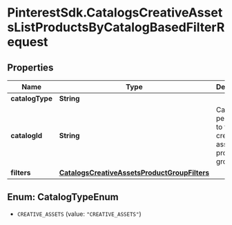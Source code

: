 # PinterestSdk.CatalogsCreativeAssetsListProductsByCatalogBasedFilterRequest

## Properties

Name | Type | Description | Notes
------------ | ------------- | ------------- | -------------
**catalogType** | **String** |  | 
**catalogId** | **String** | Catalog id pertaining to the creative assets product group. | 
**filters** | [**CatalogsCreativeAssetsProductGroupFilters**](CatalogsCreativeAssetsProductGroupFilters.md) |  | 



## Enum: CatalogTypeEnum


* `CREATIVE_ASSETS` (value: `"CREATIVE_ASSETS"`)





